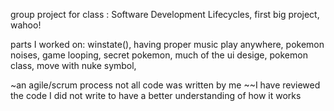 group project for class :  Software Development Lifecycles,
first big project, wahoo!


parts I worked on:
winstate(),
having proper music play anywhere,
pokemon noises,
game looping,
secret pokemon,
much of the ui desige,
pokemon class,
move with nuke symbol,


~an agile/scrum process not all code was written by me
~~I have reviewed the code I did not write to have a better understanding of how it works
